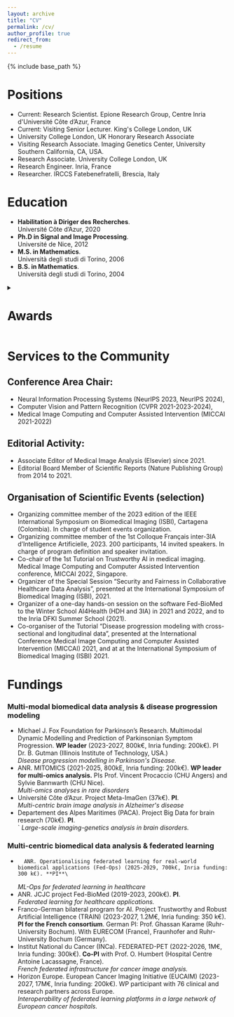 ```yaml
---
layout: archive
title: "CV"
permalink: /cv/
author_profile: true
redirect_from:
  - /resume
---
```


{% include base_path %}


Positions
======
* Current: Research Scientist. Epione Research Group, Centre Inria d'Université Côte d’Azur, France
* Current: Visiting Senior Lecturer. King's College London, UK
* University College London, UK	Honorary Research Associate 
* Visiting Research Associate. Imaging Genetics Center, University Southern California, CA, USA.
* Research Associate. University College London, UK
* Research Engineer. Inria, France
* Researcher. IRCCS Fatebenefratelli, Brescia, Italy

Education
======
- **Habilitation à Diriger des Recherches**.\
Université Côte d’Azur, 2020
- **Ph.D in Signal and Image Processing**.\
Université de Nice, 2012
- **M.S. in Mathematics**.\
Università degli studi di Torino, 2006
- **B.S. in Mathematics**.\
 Università degli studi di Torino, 2004

<details>
  <summary>
  <h1> Awards </h1> 
  </summary>
  <br>
  Personal Awards:

  - 2024. UNICANCER Innovation Award for the project Federated-PET\
  *Co-PI with Prof. Olivier Humbert (Centre Antoine Lacassagne, France)*
  - 2020-2028. Chair holder at 3IA Côte d’Azur (axis Core Elements of AI). 
  - 2018-2024. Inria Research and Doctoral Supervision Award (RIPEC).
  - 2018. Outstanding reviewer  of the conference NeurIPS 2018.
  - 2015. Second position ex-aequo for the 2015 ERCIM Cor Baayen Award.\
  *Most promising European young researcher in computer science and applied mathematics*
  - 2011 Erbsmann Award Honorable Mention, Conference IPMI\
  *One of the most prestigious awards of the medical imaging community*

  ### As Research Director:

  - 2024 UNICANCER Innovation Award to projet Federated-PET\
  *Co-PI with Dr. O. Humbert, Hospital A. Lacassagne, Nice, France*
  - 2022 Yann Fraboni (PhD). Best thesis award\
  *From Doctoral School STIC, Université Côte d’Azur*
  - 2022 Yann Fraboni (PhD). Best paper award\
  *International Workshop on Trustworthy Federated Learning in Conjunction with IJCAI 2022.*
  - 2021 Andrea Senacheribbe (MSc). Best Master Thesis Award\
  *From Politecnico di Torino*
  - 2019 Sara Garbarino (Postdoc). Erbsmann award, Conference IPMI\
  *One of the most prestigious awards of the medical imaging community*
</details>

Services to the Community 
======
## Conference Area Chair:

-	Neural Information Processing Systems (NeurIPS 2023, NeurIPS 2024), 
-	Computer Vision and Pattern Recognition (CVPR 2021-2023-2024), 
-	Medical Image Computing and Computer Assisted Intervention (MICCAI 2021-2022)

##  Editorial Activity:

-	Associate Editor of Medical Image Analysis (Elsevier) since 2021. 
-	Editorial Board Member of Scientific Reports (Nature Publishing Group) from 2014 to 2021. 

##  Organisation of Scientific Events (selection)

-	Organizing committee member of the 2023 edition of the IEEE International Symposium on Biomedical Imaging (ISBI), Cartagena (Colombia). In charge of student events organization. 
-	Organizing committee member of the 1st Colloque Français inter-3IA d’Intelligence Artificielle, 2023. 200 participants, 14 invited speakers. In charge of program definition and speaker invitation.
-	Co-chair of the 1st Tutorial on Trustworthy AI in medical imaging. Medical Image Computing and Computer Assisted Intervention conference, MICCAI 2022, Singapore.  
- 	Organizer of the Special Session “Security and Fairness in Collaborative Healthcare Data Analysis”, presented at the International Symposium of Biomedical Imaging (ISBI), 2021.
-	Organizer of a one-day hands-on session on the software Fed-BioMed to the Winter School AI4Health (HDH and 3IA) in 2021 and 2022, and to the Inria DFKI Summer School (2021).
-	Co-organiser of the Tutorial “Disease progression modeling with cross-sectional and longitudinal data”, presented at the International Conference Medical Image Computing and Computer Assisted Intervention (MICCAI) 2021, and at at the International Symposium of Biomedical Imaging (ISBI) 2021. 

Fundings
=====
### Multi-modal biomedical data analysis & disease progression modeling

-	Michael J. Fox Foundation for Parkinson’s Research. Multimodal Dynamic Modelling and Prediction of Parkinsonian Symptom Progression. **WP leader** (2023-2027, 800k€, Inria funding: 200k€). PI Dr. B. Gutman (Illinois Institute of Technology, USA.)\
	*Disease progression modelling in Parkinson's Disease.* 
-	ANR. MITOMICS (2021-2025, 800kE, Inria funding: 200k€). **WP leader for multi-omics analysis.** PIs Prof. Vincent Procaccio (CHU Angers) and Sylvie Bannwarth (CHU Nice).\
	*Multi-omics analyses in rare disorders* 
-	Université Côte d’Azur. Project Meta-ImaGen (37k€). **PI**.\
	*Multi-centric brain image analysis in Alzheimer's disease*
-	Departement des Alpes Maritimes (PACA). Project Big Data for brain research (70k€). **PI**. \
`	*Large-scale imaging-genetics analysis in brain disorders.*

### Multi-centric biomedical data analysis & federated learning

-       ANR. Operationalising federated learning for real-world biomedical applications (Fed-Ops) (2025-2029, 700k€, Inria funding: 300 k€). **PI**\
	*ML-Ops for federated learning in healthcare* 
-	ANR. JCJC project Fed-BioMed (2019-2023, 200k€). **PI**. \
        *Federated learning for healthcare applications.* 
-	Franco-German bilateral program for AI. Project Trustworthy and Robust Artificial Intelligence (TRAIN) (2023-2027, 1.2M€, Inria funding: 350 k€). **PI for the French consortium**. German PI: Prof. Ghassan Karame (Ruhr-University Bochum). With EURECOM (France), Fraunhofer and Ruhr-University Bochum (Germany). 
-	Institut National du Cancer (INCa). FEDERATED-PET (2022-2026, 1M€, Inria funding: 300k€). **Co-PI** with Prof. O. Humbert (Hospital Centre Antoine Lacassagne, France).\
	*French federated infrastructure for cancer image analysis.*                      
-	Horizon Europe. European Cancer Imaging Initiative (EUCAIM) (2023-2027, 17M€, Inria funding: 200k€). WP participant with 76 clinical and research partners across Europe. \
	*Interoperability of federated learning platforms in a large network of European cancer hospitals.*

